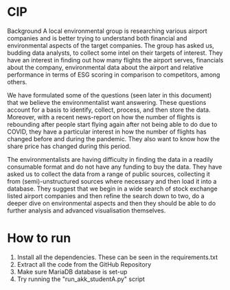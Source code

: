 # CIP
Background
A local environmental group is researching various airport companies and is better trying to understand both financial and environmental aspects of the target companies. The group has asked us, budding data analysts, to collect some intel on their targets of interest. They have an interest in finding out how many flights the airport serves, financials about the company, environmental data about the airport and relative performance in terms of ESG scoring in comparison to competitors, among others.

We have formulated some of the questions (seen later in this document) that we believe the environmentalist want answering. These questions account for a basis to identify, collect, process, and then store the data.
Moreover, with a recent news-report on how the number of flights is rebounding after people start flying again after not being able to do due to COVID, they have a particular interest in how the number of flights has changed before and during the pandemic. They also want to know how the share price has changed during this period.

The environmentalists are having difficulty in finding the data in a readily consumable format and do not have any funding to buy the data. They have asked us to collect the data from a range of public sources, collecting it from (semi)-unstructured sources where necessary and then load it into a database. They suggest that we begin in a wide search of stock exchange listed airport companies and then refine the search down to two, do a deeper dive on environmental aspects and then they should be able to do further analysis and advanced visualisation themselves.

# How to run
1) Install all the dependencies. These can be seen in the requirements.txt
2) Extract all the code from the GitHub Repository
3) Make sure MariaDB database is set-up
4) Try running the "run_akk_studentA.py" script
